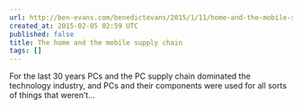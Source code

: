 ```yaml
---
url: http://ben-evans.com/benedictevans/2015/1/11/home-and-the-mobile-supply-chain
created_at: 2015-02-05 02:59 UTC
published: false
title: The home and the mobile supply chain
tags: []
---
```


For the last 30 years PCs and the PC supply chain dominated the technology industry, and PCs and their components were used for all sorts of things that weren’t…
